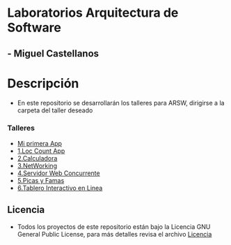 # Laboratorios Arquitectura de Software
## - Miguel Castellanos
# Descripción
- En este repositorio se desarrollarán los talleres para ARSW, dirigirse a la carpeta del taller deseado

### Talleres
- [Mi primera App](https://github.com/macastellanossalamanca/ARSW-Labs/tree/main/1.%20MavenGit/1.%20miprimera-app)
- [1.Loc Count App](https://github.com/macastellanossalamanca/ARSW-Labs/tree/main/1.1%20LocCountApp)
- [2.Calculadora](https://github.com/macastellanossalamanca/ARSW-Labs/tree/main/2.%20Calculadora)
- [3.NetWorking](https://github.com/macastellanossalamanca/ARSW-Labs/tree/main/3.%20Networking)
- [4.Servidor Web Concurrente](https://github.com/macastellanossalamanca/ARSW-Labs/tree/main/4.%20ConcurrentWebServer)
- [5.Picas y Famas](https://github.com/macastellanossalamanca/ARSW-Labs/tree/main/5.%20PicasYFamas)
- [6.Tablero Interactivo en Linea](https://github.com/macastellanossalamanca/ARSW-Labs/tree/main/6%20.TableroDibujo)
## Licencia
- Todos los proyectos de este repositorio están bajo la Licencia GNU General Public License, para más detalles revisa el archivo [Licencia](https://github.com/macastellanossalamanca/ARSW-Labs/blob/main/License.txt)

